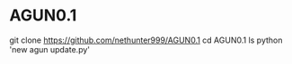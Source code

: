 # AGUN0.1
git clone https://github.com/nethunter999/AGUN0.1
cd AGUN0.1
ls
python 'new agun update.py'

